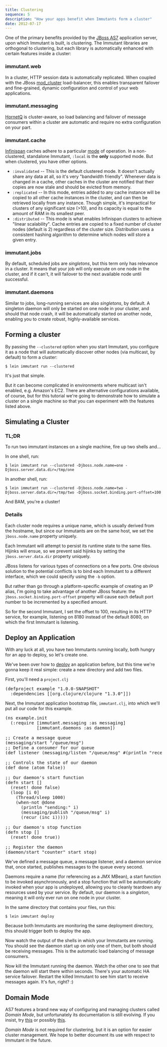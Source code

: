```yaml
---
title: Clustering
sequence: 5
description: "How your apps benefit when Immutants form a cluster"
date: 2012-07-17
---
```


One of the primary benefits provided by the [JBoss AS7][as7]
application server, upon which Immutant is built, is clustering. The
Immutant libraries are orthogonal to clustering, but each library is
automatically enhanced with certain features inside a cluster:

### immutant.web

In a cluster, HTTP session data is automatically replicated. When
coupled with the JBoss [mod_cluster] load-balancer, this enables
transparent failover and fine-grained, dynamic configuration and
control of your web applications.

### immutant.messaging

[HornetQ] is cluster-aware, so load balancing and failover of message
consumers within a cluster are automatic and require no extra
configuration on your part.

### immutant.cache

[Infinispan] caches adhere to a particular [mode] of operation. In a
non-clustered, standalone Immutant, `:local` is the **only** supported
mode. But when clustered, you have other options.

* `:invalidated` -- This is the default clustered mode. It doesn't
   actually share any data at all, so it's very "bandwidth friendly".
   Whenever data is changed in a cache, other caches in the cluster
   are notified that their copies are now stale and should be evicted
   from memory.
* `:replicated` -- In this mode, entries added to any cache instance
   will be copied to all other cache instances in the cluster, and can
   then be retrieved locally from any instance.  Though simple, it's
   impractical for clusters of any significant size (>10), and its
   capacity is equal to the amount of RAM in its smallest peer.
* `:distributed` -- This mode is what enables Infinispan clusters to
   achieve "linear scalability". Cache entries are copied to a fixed
   number of cluster nodes (default is 2) regardless of the cluster
   size.  Distribution uses a consistent hashing algorithm to
   determine which nodes will store a given entry.

### immutant.jobs

By default, scheduled jobs are *singletons*, but this term only has
relevance in a cluster. It means that your job will only execute on
one node in the cluster, and if it can't, it will failover to the next
available node until successful.

### immutant.daemons

Similar to jobs, long-running services are also *singletons*, by
default. A singleton daemon will only be started on one node in your
cluster, and should that node crash, it will be automatically started
on another node, enabling you to create robust, highly-available
services.

## Forming a cluster

By passing the `--clustered` option when you start Immutant, you
configure it as a node that will automatically discover other nodes
(via multicast, by default) to form a cluster:

    $ lein immutant run --clustered

It's just that simple.

But it can become complicated in environments where multicast isn't
enabled, e.g. Amazon's EC2. There are alternative configurations
available, of course, but for this tutorial we're going to demonstrate
how to simulate a cluster on a single machine so that you can
experiment with the features listed above.

## Simulating a Cluster

### TL;DR

To run two immutant instances on a single machine, fire up two shells and...

In one shell, run:

    $ lein immutant run --clustered -Djboss.node.name=one -Djboss.server.data.dir=/tmp/one

In another shell, run:

    $ lein immutant run --clustered -Djboss.node.name=two -Djboss.server.data.dir=/tmp/two -Djboss.socket.binding.port-offset=100

And BAM, you're a cluster!

### Details

Each cluster node requires a unique name, which is usually derived
from the hostname, but since our Immutants are on the same host, we
set the `jboss.node.name` property uniquely.

Each Immutant will attempt to persist its runtime state to the same
files. Hijinks will ensue, so we prevent said hijinks by setting the
`jboss.server.data.dir` property uniquely.

JBoss listens for various types of connections on a few ports. One
obvious solution to the potential conflicts is to bind each Immutant
to a different interface, which we could specify using the `-b`
option. 

But rather than go through a platform-specific example of creating an
IP alias, I'm going to take advantage of another JBoss feature: the
`jboss.socket.binding.port-offset` property will cause each default
port number to be incremented by a specified amount.

So for the second Immutant, I set the offset to 100, resulting in its
HTTP service, for example, listening on 8180 instead of the default
8080, on which the first Immutant is listening.

## Deploy an Application 

With any luck at all, you have two Immutants running locally, both
hungry for an app to deploy, so let's create one.

We've been over how to [deploy] an application before, but this time
we're gonna keep it real simple: create a new directory and add two
files.

First, you'll need a `project.clj`

<pre class="syntax clojure">(defproject example "1.0.0-SNAPSHOT"
  :dependencies [[org.clojure/clojure "1.3.0"]])
</pre>

Next, the Immutant application bootstrap file, `immutant.clj`, into
which we'll put all our code for this example.

<pre class="syntax clojure">(ns example.init
  (:require [immutant.messaging :as messaging]
            [immutant.daemons :as daemon])

;; Create a message queue
(messaging/start "/queue/msg")
;; Define a consumer for our queue
(def listener (messaging/listen "/queue/msg" #(println "received:" %)))

;; Controls the state of our daemon
(def done (atom false))

;; Our daemon's start function
(defn start []
  (reset! done false)
  (loop [i 0]
    (Thread/sleep 1000)
    (when-not @done
      (println "sending:" i)
      (messaging/publish "/queue/msg" i)
      (recur (inc i)))))

;; Our daemon's stop function
(defn stop []
  (reset! done true))

;; Register the daemon
(daemon/start "counter" start stop)
</pre>

We've defined a message queue, a message listener, and a daemon
service that, once started, publishes messages to the queue every
second. 

Daemons require a name (for referencing as a JMX MBean), a start
function to be invoked asynchronously, and a stop function that will
be automatically invoked when your app is undeployed, allowing you to
cleanly teardown any resources used by your service. By default, our
daemon is a *singleton*, meaning it will only ever run on one node in
your cluster.

In the same directory that contains your files, run this:

    $ lein immutant deploy

Because both Immutants are monitoring the same deployment directory,
this should trigger both to deploy the app.

Now watch the output of the shells in which your Immutants are
running. You should see the daemon start up on only one of them, but
both should be receiving messages. This is the automatic load
balancing of message consumers.

Now kill the Immutant running the daemon. Watch the other one to see
that the daemon will start there within seconds. There's your
automatic HA service failover. Restart the killed Immutant to see him
start to receive messages again. It's fun, right? :)

## Domain Mode

AS7 features a brand new way of configuring and managing clusters
called *Domain Mode*, but unfortunately its documentation is still
evolving. If you insist, try [this][intro] or possibly [this][howto].

*Domain Mode* is not required for clustering, but it is an option for
easier cluster management. We hope to better document its use with
respect to Immutant in the future.

[deploy]: ../deploying/
[as7]: http://www.jboss.org/jbossas
[howto]: https://docs.jboss.org/author/display/AS71/AS7+Cluster+Howto
[intro]: http://xebee.xebia.in/2011/11/01/all-about-managed-domain-jboss-as7/
[mod_cluster]: http://www.jboss.org/mod_cluster
[Infinispan]: http://infinispan.org
[HornetQ]: http://hornetq.org
[mode]: https://docs.jboss.org/author/display/ISPN/Clustering+modes
